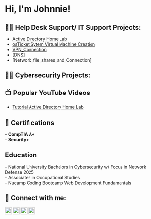 <h1>Hi, I'm Johnnie! </h1>

<h2>👨‍💻 Help Desk Support/ IT Support Projects:</h2>

- [Active Directory Home Lab](https://github.com/Keepcodingjoni619/Active_Directory)
- [osTicket Sytem Virtual Machine Creation](https://github.com/Keepcodingjoni619/osTicket_System_Virtual_Machine_Creation)
- [VPN_Connection](https://github.com/Keepcodingjoni619/VPN_Connection)
- [DNS]
- [Network_file_shares_and_Connection]

<h2>👨‍💻 Cybersecurity Projects:</h2>


<h2>📺 Popular YouTube Videos</h2>

- [Tutorial Active Directory Home Lab](https://www.youtube.com/)

<h2>📜 Certifications</h2>
- <b>CompTIA A+</b> <br>
- <b>Security+</b>

<h2>Education</h2>
- National University Bachelors in Cybersecurity w/ Focus in Network Defense 2025 <br>
- Associates in Occupational Studies <br>
- Nucamp Coding Bootcamp Web Development Fundamentals

<h2> 🤳 Connect with me:</h2>

[<img align="left" alt="Keepcodingjoni619 | YouTube" width="22px" src="https://cdn.jsdelivr.net/npm/simple-icons@v3/icons/youtube.svg" />][youtube]
[<img align="left" alt="Keepcodingjoni619 | Twitter" width="22px" src="https://cdn.jsdelivr.net/npm/simple-icons@v3/icons/twitter.svg" />][twitter]
[<img align="left" alt="Keepcodingjoni619 | LinkedIn" width="22px" src="https://cdn.jsdelivr.net/npm/simple-icons@v3/icons/linkedin.svg" />][linkedin]
[<img align="left" alt="Keepcodingjoni619 | Instagram" width="22px" src="https://cdn.jsdelivr.net/npm/simple-icons@v3/icons/instagram.svg" />][instagram]

[twitter]: https://twitter.com/KeepCodingJoni
[youtube]: https://www.youtube.com/@Keepcodingjoni/
[instagram]: https://www.instagram.com/keepcodingjoni/
[linkedin]: https://www.linkedin.com/in/johnnie-c-ab7001205/

<!--


Here are some ideas to get you started:

- 🔭 I’m currently working on ...
- 🌱 I’m currently learning ...
- 👯 I’m looking to collaborate on ...
- 🤔 I’m looking for help with ...
- 💬 Ask me about ...
- 📫 How to reach me: ...
- 😄 Pronouns: ...
- ⚡ Fun fact: ...
-->
